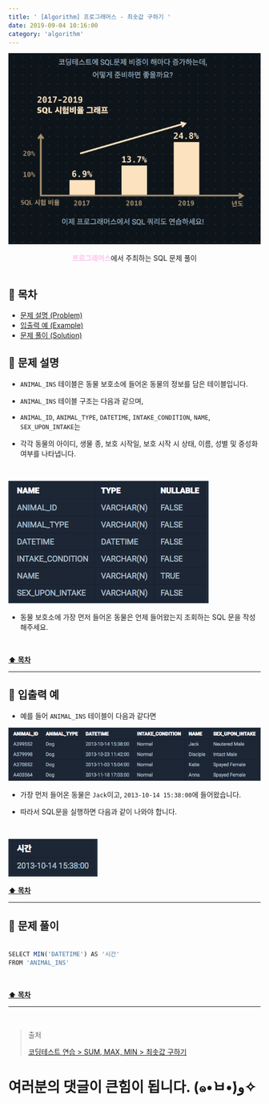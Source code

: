 ```yaml
---
title: ' [Algorithm] 프로그래머스 - 최솟값 구하기 '
date: 2019-09-04 10:16:00
category: 'algorithm'
---
```


![](../../../../../assets/algorithm/programmers/sql/programmers.sql.logo.png)

<center><strong style="color:#fbc2eb">프로그래머스</strong>에서 주최하는 SQL 문제 풀이</center>

<br />

## **💎 목차**
  * [문제 설명 (Problem)](#-문제-설명)
  * [입출력 예 (Example)](#-입출력-예)
  * [문제 풀이 (Solution)](#-문제-풀이)

## **📕 문제 설명**

- `ANIMAL_INS` 테이블은 동물 보호소에 들어온 동물의 정보를 담은 테이블입니다.

- `ANIMAL_INS` 테이블 구조는 다음과 같으며,

- `ANIMAL_ID`, `ANIMAL_TYPE`, `DATETIME`, `INTAKE_CONDITION`, `NAME`, `SEX_UPON_INTAKE`는

- 각각 동물의 아이디, 생물 종, 보호 시작일, 보호 시작 시 상태, 이름, 성별 및 중성화 여부를 나타냅니다.

<br />

![](../../../../../assets/algorithm/programmers/sql/programmers.sql.table.png)
<br />

- 동물 보호소에 가장 먼저 들어온 동물은 언제 들어왔는지 조회하는 SQL 문을 작성해주세요.

<br />

**[⬆ 목차](#-목차)**

---

## **📙 입출력 예**

- 예를 들어 `ANIMAL_INS` 테이블이 다음과 같다면

![](../../../../../assets/algorithm/programmers/sql/programmers.sql.5-1.example.png)
<br />

- 가장 먼저 들어온 동물은 `Jack`이고, `2013-10-14 15:38:00`에 들어왔습니다.

- 따라서 SQL문을 실행하면 다음과 같이 나와야 합니다.

<br />

![](../../../../../assets/algorithm/programmers/sql/programmers.sql.5-2.example.png)
<br />

**[⬆ 목차](#-목차)**

---

## **📘 문제 풀이**

```js

SELECT MIN('DATETIME') AS '시간'
FROM 'ANIMAL_INS'

```

<br />

**[⬆ 목차](#-목차)**

---

<br />

> 출처
>
> <a href="https://programmers.co.kr/learn/courses/30/lessons/59038" target="_blank">코딩테스트 연습 > SUM, MAX, MIN > 최솟값 구하기</a>

# 여러분의 댓글이 큰힘이 됩니다. (๑•̀ㅂ•́)و✧
